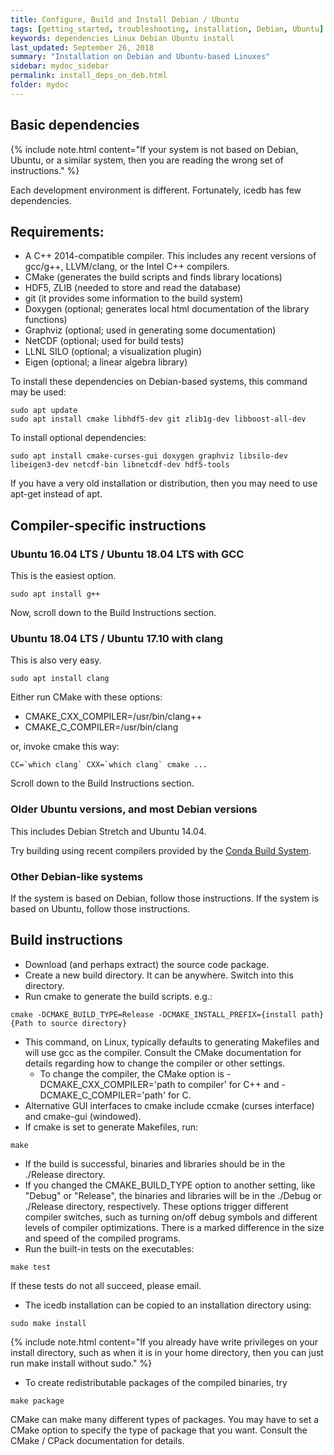 ```yaml
---
title: Configure, Build and Install Debian / Ubuntu
tags: [getting_started, troubleshooting, installation, Debian, Ubuntu]
keywords: dependencies Linux Debian Ubuntu install
last_updated: September 26, 2018
summary: "Installation on Debian and Ubuntu-based Linuxes"
sidebar: mydoc_sidebar
permalink: install_deps_on_deb.html
folder: mydoc
---
```


## Basic dependencies

{% include note.html content="If your system is not based on Debian, Ubuntu, or a similar system, then you are reading the wrong set of instructions." %}


Each development environment is different. Fortunately, icedb has few dependencies.

Requirements:
--------------

- A C++ 2014-compatible compiler. This includes any recent versions of gcc/g++, LLVM/clang, or the Intel C++ compilers.
- CMake (generates the build scripts and finds library locations)
- HDF5, ZLIB (needed to store and read the database)
- git (it provides some information to the build system)
- Doxygen (optional; generates local html documentation of the library functions)
- Graphviz (optional; used in generating some documentation)
- NetCDF (optional; used for build tests)
- LLNL SILO (optional; a visualization plugin)
- Eigen (optional; a linear algebra library)


To install these dependencies on Debian-based systems, this command may be used:
```
sudo apt update
sudo apt install cmake libhdf5-dev git zlib1g-dev libboost-all-dev 
```
To install optional dependencies:
```
sudo apt install cmake-curses-gui doxygen graphviz libsilo-dev libeigen3-dev netcdf-bin libnetcdf-dev hdf5-tools
```

If you have a very old installation or distribution, then you may need to use apt-get instead of apt.

## Compiler-specific instructions

### Ubuntu 16.04 LTS / Ubuntu 18.04 LTS with GCC

This is the easiest option.

```
sudo apt install g++
```

Now, scroll down to the Build Instructions section.

### Ubuntu 18.04 LTS / Ubuntu 17.10 with clang

This is also very easy. 

```
sudo apt install clang
```
Either run CMake with these options:
- CMAKE\_CXX\_COMPILER=/usr/bin/clang++
- CMAKE\_C\_COMPILER=/usr/bin/clang

or, invoke cmake this way:
```
CC=`which clang` CXX=`which clang` cmake ...
```

Scroll down to the Build Instructions section.

### Older Ubuntu versions, and most Debian versions

This includes Debian Stretch and Ubuntu 14.04.

Try building using recent compilers provided by the [Conda Build System](./install_using_conda.html).

### Other Debian-like systems

If the system is based on Debian, follow those instructions.
If the system is based on Ubuntu, follow those instructions.

## Build instructions


- Download (and perhaps extract) the source code package. 
- Create a new build directory. It can be anywhere. Switch into this directory.
- Run cmake to generate the build scripts. e.g.:
```
cmake -DCMAKE_BUILD_TYPE=Release -DCMAKE_INSTALL_PREFIX={install path} {Path to source directory}
```
- This command, on Linux, typically defaults to generating Makefiles and will use gcc as the compiler. Consult the CMake
   documentation for details regarding how to change the compiler or other settings.
   - To change the compiler, the CMake option is -DCMAKE\_CXX\_COMPILER='path to compiler' for C++ and -DCMAKE\_C\_COMPILER='path' for C.
- Alternative GUI interfaces to cmake include ccmake (curses interface) and cmake-gui (windowed).
- If cmake is set to generate Makefiles, run:
```
make
```
- If the build is successful, binaries and libraries should be in the ./Release directory.
- If you changed the CMAKE\_BUILD\_TYPE option to another setting, like "Debug" or "Release", the binaries and libraries will be in the ./Debug or ./Release directory, respectively. These options trigger different compiler switches, such as turning on/off debug symbols and different levels of compiler optimizations. There is a marked difference in the size and speed of the compiled programs.
- Run the built-in tests on the executables:
```
make test
```

If these tests do not all succeed, please email.
- The icedb installation can be copied to an installation directory using:
```
sudo make install
```
{% include note.html content="If you already have write privileges on your install directory, such as when it is in your home directory, then you can just run make install without sudo." %}

- To create redistributable packages of the compiled binaries, try
```
make package
```
CMake can make many different types of packages.
You may have to set a CMake option to specify the type of package that you want. 
Consult the CMake / CPack documentation for details.


